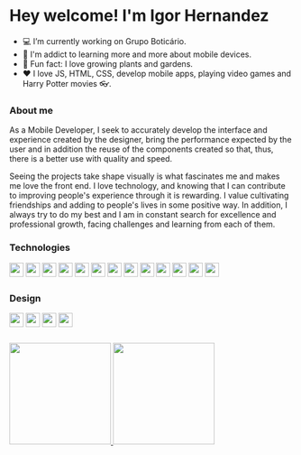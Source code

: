 # Hey welcome! I'm Igor Hernandez

- 💻 I’m currently working on Grupo Boticário.
- 📱 I'm addict to learning more and more about mobile devices.
- 🌱 Fun fact: I love growing plants and gardens.
- ❤ I love JS, HTML, CSS, develop mobile apps, playing video games and Harry Potter movies 👓.

### About me
As a Mobile Developer, I seek to accurately develop the interface and experience created by the designer, bring the performance expected by the user and in addition the reuse of the components created so that, thus, there is a better use with quality and speed.

Seeing the projects take shape visually is what fascinates me and makes me love the front end. I love technology, and knowing that I can contribute to improving people's experience through it is rewarding. I value cultivating friendships and adding to people's lives in some positive way. In addition, I always try to do my best and I am in constant search for excellence and professional growth, facing challenges and learning from each of them.

### Technologies

<div style="margin-bottom: 25px;">
  <img src="https://cdn.jsdelivr.net/gh/devicons/devicon/icons/typescript/typescript-original.svg" height="25px" width="25px" />
  <img src="https://cdn.jsdelivr.net/gh/devicons/devicon/icons/javascript/javascript-original.svg" height="25px" width="25px" />
  <img src="https://cdn.jsdelivr.net/gh/devicons/devicon/icons/html5/html5-original.svg" height="25px" width="25px" />
  <img src="https://cdn.jsdelivr.net/gh/devicons/devicon/icons/css3/css3-original.svg" height="25px" width="25px"  />
  <img src="https://cdn.jsdelivr.net/gh/devicons/devicon/icons/react/react-original.svg" height="25px" width="25px" />
  <img src="https://cdn.jsdelivr.net/gh/devicons/devicon/icons/redux/redux-original.svg" height="25px" width="25px" />
  <img src="https://cdn.jsdelivr.net/gh/devicons/devicon/icons/nextjs/nextjs-original-wordmark.svg" height="25px" width="25px" />
  <img src="https://cdn.jsdelivr.net/gh/devicons/devicon/icons/vuejs/vuejs-original.svg" height="25px" width="25px" />
  <img src="https://cdn.jsdelivr.net/gh/devicons/devicon/icons/nuxtjs/nuxtjs-original.svg" height="25px" width="25px" />
  <img src="https://cdn.jsdelivr.net/gh/devicons/devicon/icons/electron/electron-original.svg" height="25px" width="25px" />
  <img src="https://cdn.jsdelivr.net/gh/devicons/devicon/icons/nodejs/nodejs-original.svg" height="25px" width="25px" />
  <img src="https://cdn.jsdelivr.net/gh/devicons/devicon/icons/git/git-original.svg" height="25px" width="25px" />
  <img src="https://cdn.jsdelivr.net/gh/devicons/devicon/icons/github/github-original.svg" height="25px" width="25px" />


</div>

### Design

<div style="margin-bottom: 25px;">
  <img src="https://cdn.jsdelivr.net/gh/devicons/devicon/icons/illustrator/illustrator-plain.svg" height="25px" width="25px" />
  <img src="https://cdn.jsdelivr.net/gh/devicons/devicon/icons/photoshop/photoshop-plain.svg" height="25px" width="25px" />
  <img src="https://cdn.jsdelivr.net/gh/devicons/devicon/icons/figma/figma-original.svg" height="25px" width="25px" />
  <img src="https://cdn.jsdelivr.net/gh/devicons/devicon/icons/xd/xd-plain.svg" height="25px" width="25px" />
</div>

<div style="margin-top: 25px;">
  <a href="https://github.com/igorhernandez">
    <img height="180em" src="https://github-readme-stats.vercel.app/api?username=igorhernandez&show_icons=true&theme=dracula&include_all_commits=true&count_private=true"/>
    <img height="180em" src="https://github-readme-stats.vercel.app/api/top-langs/?username=igorhernandez&layout=compact&langs_count=7&theme=dracula"/>
  </a>
</div>
